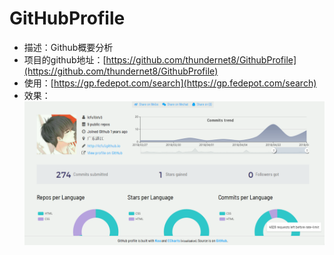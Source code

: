 # GitHubProfile

- 描述：Github概要分析
- 项目的github地址：[https://github.com/thundernet8/GithubProfile](https://github.com/thundernet8/GithubProfile)
- 使用：[https://gp.fedepot.com/search](https://gp.fedepot.com/search)
- 效果：![GitHubProfile](https://raw.githubusercontent.com/lcfu1/Image/master/Use/GitHubProfile.PNG)